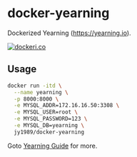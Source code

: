 # docker-yearning

Dockerized Yearning (https://yearning.io).

[![dockeri.co](https://dockeri.co/image/jy1989/docker-yearning)](https://hub.docker.com/r/jy1989/docker-yearning)

## Usage

```sh
docker run -itd \
  --name yearning \
  -p 8000:8000 \
  -e MYSQL_ADDR=172.16.16.50:3308 \
  -e MYSQL_USER=root \
  -e MYSQL_PASSWORD=123 \
  -e MYSQL_DB=yearning \
  jy1989/docker-yearning
```

Goto [Yearning Guide](https://guide.yearning.io) for more.
